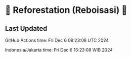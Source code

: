 
# 🌳 Reforestation (Reboisasi) 🌲

## Last Updated

GitHub Actions time: Fri Dec  6 09:23:08 UTC 2024

Indonesia/Jakarta time: Fri Dec  6 16:23:08 WIB 2024
